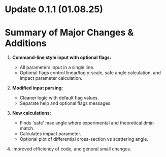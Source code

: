 # Update 0.1.1 (01.08.25)
# Summary of Major Changes & Additions

1. **Command-line style input with optional flags:**
   - All parameters input in a single line.
   - Optional flags control linear/log y-scale, safe angle calculation, and impact parameter calculation.

2. **Modified input parsing:**
   - Cleaner logic with default flag values.
   - Separate help and optional flags messages.

3. **New calculations:**
   - Finds 'safe' max angle where experimental and theoretical dmin match.
   - Calculates impact parameter.
   - Optional plot of differential cross-section vs scattering angle.

4. Improved efficiency of code, and general small changes.
